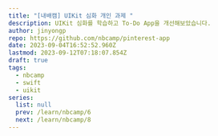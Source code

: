 ```yaml
---
title: "[내배캠] UIKit 심화 개인 과제 "
description: UIKit 심화를 학습하고 To-Do App을 개선해보았습니다.
author: jinyongp
repo: https://github.com/nbcamp/pinterest-app
date: 2023-09-04T16:52:52.960Z
lastmod: 2023-09-12T07:18:07.854Z
draft: true
tags:
  - nbcamp
  - swift
  - uikit
series:
  list: null
  prev: /learn/nbcamp/6
  next: /learn/nbcamp/8
---
```


